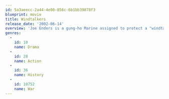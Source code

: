 ```yaml
---
id: 5a3aeecc-2a44-4e00-856c-6b1bb39878f3
blueprint: movie
title: Windtalkers
release_date: '2002-06-14'
overview: 'Joe Enders is a gung-ho Marine assigned to protect a "windtalker" - one of several Navajo Indians who were used to relay messages during World War II because their spoken language was indecipherable to Japanese code breakers.'
genres:
  -
    id: 18
    name: Drama
  -
    id: 28
    name: Action
  -
    id: 36
    name: History
  -
    id: 10752
    name: War
---
```

